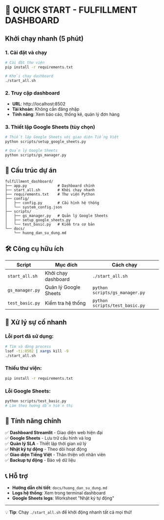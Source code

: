# 🚀 QUICK START - FULFILLMENT DASHBOARD

## Khởi chạy nhanh (5 phút)

### 1. Cài đặt và chạy
```bash
# Cài đặt thư viện
pip install -r requirements.txt

# Khởi chạy dashboard
./start_all.sh
```

### 2. Truy cập dashboard
- **URL**: http://localhost:8502
- **Tài khoản**: Không cần đăng nhập
- **Tính năng**: Xem báo cáo, thống kê, quản lý đơn hàng

### 3. Thiết lập Google Sheets (tùy chọn)
```bash
# Thiết lập Google Sheets với giao diện Tiếng Việt
python scripts/setup_google_sheets.py

# Quản lý Google Sheets
python scripts/gs_manager.py
```

## 📁 Cấu trúc dự án

```
fulfillment_dashboard/
├── app.py              # Dashboard chính
├── start_all.sh        # Khởi chạy nhanh
├── requirements.txt    # Thư viện Python
├── config/
│   ├── config.py       # Cấu hình hệ thống
│   └── system_config.json
├── scripts/
│   ├── gs_manager.py   # Quản lý Google Sheets
│   ├── setup_google_sheets.py
│   └── test_basic.py   # Kiểm tra cơ bản
└── docs/
    └── huong_dan_su_dung.md
```

## 🛠️ Công cụ hữu ích

| Script | Mục đích | Cách chạy |
|--------|----------|-----------|
| `start_all.sh` | Khởi chạy dashboard | `./start_all.sh` |
| `gs_manager.py` | Quản lý Google Sheets | `python scripts/gs_manager.py` |
| `test_basic.py` | Kiểm tra hệ thống | `python scripts/test_basic.py` |

## 🔧 Xử lý sự cố nhanh

### Lỗi port đã sử dụng:
```bash
# Tìm và dừng process
lsof -ti:8502 | xargs kill -9
./start_all.sh
```

### Thiếu thư viện:
```bash
pip install -r requirements.txt
```

### Lỗi Google Sheets:
```bash
python scripts/test_basic.py
# Làm theo hướng dẫn hiển thị
```

## 🎯 Tính năng chính

✅ **Dashboard Streamlit** - Giao diện web hiện đại  
✅ **Google Sheets** - Lưu trữ cấu hình và log  
✅ **Quản lý SLA** - Thiết lập thời gian xử lý  
✅ **Nhật ký tự động** - Theo dõi hoạt động  
✅ **Giao diện Tiếng Việt** - Thân thiện với nhân viên  
✅ **Backup tự động** - Bảo vệ dữ liệu  

## 📞 Hỗ trợ

- **Hướng dẫn chi tiết**: `docs/huong_dan_su_dung.md`
- **Logs hệ thống**: Xem trong terminal dashboard
- **Google Sheets logs**: Worksheet "Nhật ký tự động"

---
💡 **Tip**: Chạy `./start_all.sh` để khởi động nhanh tất cả mọi thứ!
